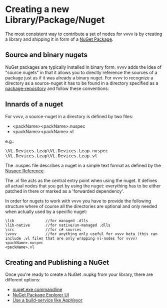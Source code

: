 # Creating a new Library/Package/Nuget

The most consistent way to contribute a set of nodes for vvvv is by creating a library and shipping it in form of a [NuGet Package](https://nuget.org).

## Source and binary nugets
NuGet packages are typically installed in binary form. vvvv adds the idea of "source nugets" in that it allows you to directly reference the sources of a package just as if it was already a binary nuget. For vvvv to recognize a directory as a source-nuget it has to be found in a directory specified as a [package-repository](contributing.md#source-package-repositories) and follow these conventions:

## Innards of a nuget
For vvvv, a source-nuget in a directory is defined by two files:

* \<packName>\<packName>.nuspec
* \<packName>\<packName>.vl

e.g.:

<pre>
\VL.Devices.Leap\VL.Devices.Leap.nuspec
\VL.Devices.Leap\VL.Devices.Leap.vl
</pre>

The .nuspec file describes a nuget in a simple text format as defined by the [Nuspec Reference](http://docs.nuget.org/Create/Nuspec-Reference).

The .vl file acts as the central entry point when using the nuget. It defines all actual nodes that you get by using the nuget: everything has to be either patched in there or marked as a 'forwarded dependency'.

In order for nugets to work with vvvv you have to provide the following structure where of course all the directories are optional and only needed when actually used by a specific nuget:

```
\lib              //for managed .dlls
\lib-native       //for native/un-managed .dlls
\src              //for c# sources
\vvvv             //for anything only useful for vvvv beta (this can include .vl files that are only wrapping vl-nodes for vvvv)
<packName>.nuspec
<packName>.vl
```

## Creating and Publishing a NuGet
Once you're ready to create a NuGet .nupkg from your library, there are different options:

* [nuget.exe commandline](https://docs.microsoft.com/de-de/nuget/reference/nuget-exe-cli-reference)
* [NuGet Package Explorer UI](http://docs.nuget.org/Create/using-a-gui-to-build-packages)
* [Use a build-service like AppVeyor](publishing.md)
